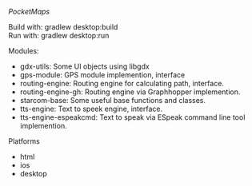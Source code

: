 *PocketMaps*

Build with: gradlew desktop:build  
Run with: gradlew desktop:run

Modules:
- gdx-utils: Some UI objects using libgdx
- gps-module: GPS module implemention, interface
- routing-engine: Routing engine for calculating path, interface.
- routing-engine-gh: Routing engine via Graphhopper implemention.
- starcom-base: Some useful base functions and classes.
- tts-engine: Text to speek engine, interface.
- tts-engine-espeakcmd: Text to speak via ESpeak command line tool implemention.

Platforms
- html
- ios
- desktop
